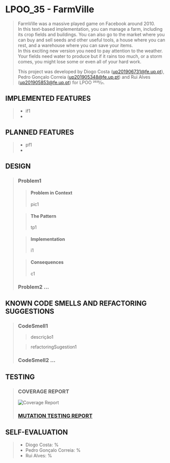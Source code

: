 # LPOO_35 - FarmVille

> FarmVille was a massive played game on Facebook around 2010. <br/>
> In this text-based implementation, you can manage a farm, including its crop fields and buildings.
> You can also go to the market where you can buy and sell seeds and other useful tools,
> a house where you can rest, and a warehouse where you can save your items. <br/>
> In this exciting new version you need to pay attention to the weather. Your fields need water to produce
> but if it rains too much, or a storm comes, you might lose some or even all of your hard work.
> 
> This project was developed by Diogo Costa (up201906731@fe.up.pt), Pedro Gonçalo Correia (up201905348@fe.up.pt) and Rui Alves (up201905853@fe.up.pt) for LPOO 2020⁄21.


## IMPLEMENTED FEATURES

> - if1
> - 
> 


## PLANNED FEATURES

> - pf1
> - 
> 


## DESIGN

> ### Problem1
>> #### Problem in Context
>> pic1
>
>> #### The Pattern
>> tp1
>
>> #### Implementation
>> i1
>
>> #### Consequences
>> c1
>
> ### Problem2 ...


## KNOWN CODE SMELLS AND REFACTORING SUGGESTIONS

> ### CodeSmell1
>> descrição1
>
>> refactoringSugestion1
>
> ### CodeSmell2 ...


## TESTING

> ### COVERAGE REPORT
> ![Coverage Report]()
> 
> ### [MUTATION TESTING REPORT](../build/reports/pitest)


## SELF-EVALUATION

> - Diogo Costa: %
> - Pedro Gonçalo Correia: %
> - Rui Alves: %
